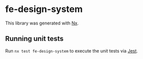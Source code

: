 # fe-design-system

This library was generated with [Nx](https://nx.dev).

## Running unit tests

Run `nx test fe-design-system` to execute the unit tests via [Jest](https://jestjs.io).
